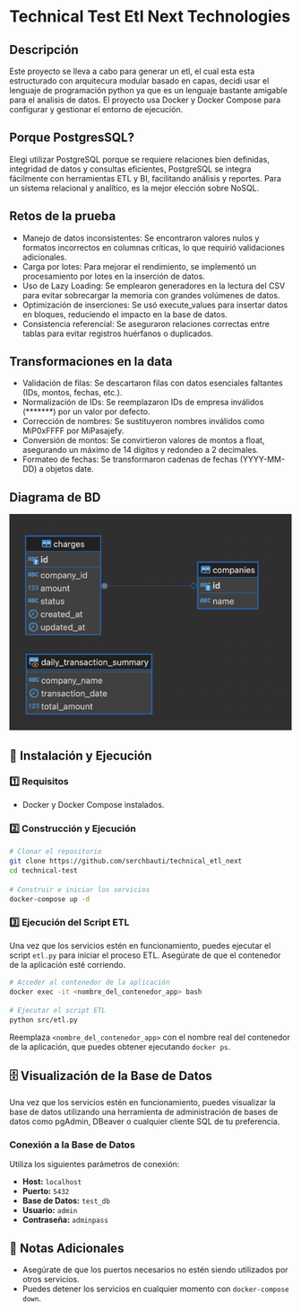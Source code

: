 # Technical Test Etl Next Technologies

## Descripción
Este proyecto se lleva a cabo para generar un etl, el cual esta esta estructurado con arquitecura modular basado en capas, decidi usar el lenguaje de programación python ya que es un lenguaje bastante amigable para el analisis de datos.
El proyecto usa Docker y Docker Compose para configurar y gestionar el entorno de ejecución.

## Porque PostgresSQL?
Elegi utilizar PostgreSQL porque se requiere relaciones bien definidas, integridad de datos y consultas eficientes, PostgreSQL se integra fácilmente con herramientas ETL y BI, facilitando análisis y reportes.
Para un sistema relacional y analítico, es la mejor elección sobre NoSQL.

## Retos de la prueba
- Manejo de datos inconsistentes: Se encontraron valores nulos y formatos incorrectos en columnas críticas, lo que requirió validaciones adicionales.
- Carga por lotes: Para mejorar el rendimiento, se implementó un procesamiento por lotes en la inserción de datos.
- Uso de Lazy Loading: Se emplearon generadores en la lectura del CSV para evitar sobrecargar la memoria con grandes volúmenes de datos.
- Optimización de inserciones: Se usó execute_values para insertar datos en bloques, reduciendo el impacto en la base de datos.
- Consistencia referencial: Se aseguraron relaciones correctas entre tablas para evitar registros huérfanos o duplicados.


## Transformaciones en la data

- Validación de filas: Se descartaron filas con datos esenciales faltantes (IDs, montos, fechas, etc.).
- Normalización de IDs: Se reemplazaron IDs de empresa inválidos (*******) por un valor por defecto.
- Corrección de nombres: Se sustituyeron nombres inválidos como MiP0xFFFF por MiPasajefy.
- Conversión de montos: Se convirtieron valores de montos a float, asegurando un máximo de 14 dígitos y redondeo a 2 decimales.
- Formateo de fechas: Se transformaron cadenas de fechas (YYYY-MM-DD) a objetos date.

## Diagrama de BD

![Diagrama de la base de datos](assets/diagram.png)

## 🚀 Instalación y Ejecución

### 1️⃣ Requisitos
- Docker y Docker Compose instalados.

### 2️⃣ Construcción y Ejecución
```bash
# Clonar el repositorio
git clone https://github.com/serchbauti/technical_etl_next
cd technical-test

# Construir e iniciar los servicios
docker-compose up -d
```

### 3️⃣ Ejecución del Script ETL

Una vez que los servicios estén en funcionamiento, puedes ejecutar el script `etl.py` para iniciar el proceso ETL. Asegúrate de que el contenedor de la aplicación esté corriendo.

```bash
# Acceder al contenedor de la aplicación
docker exec -it <nombre_del_contenedor_app> bash

# Ejecutar el script ETL
python src/etl.py
```

Reemplaza `<nombre_del_contenedor_app>` con el nombre real del contenedor de la aplicación, que puedes obtener ejecutando `docker ps`.

## 🗄️ Visualización de la Base de Datos

Una vez que los servicios estén en funcionamiento, puedes visualizar la base de datos utilizando una herramienta de administración de bases de datos como pgAdmin, DBeaver o cualquier cliente SQL de tu preferencia.

### Conexión a la Base de Datos

Utiliza los siguientes parámetros de conexión:

- **Host:** `localhost`
- **Puerto:** `5432`
- **Base de Datos:** `test_db`
- **Usuario:** `admin`
- **Contraseña:** `adminpass`

## 📄 Notas Adicionales

- Asegúrate de que los puertos necesarios no estén siendo utilizados por otros servicios.
- Puedes detener los servicios en cualquier momento con `docker-compose down`.



